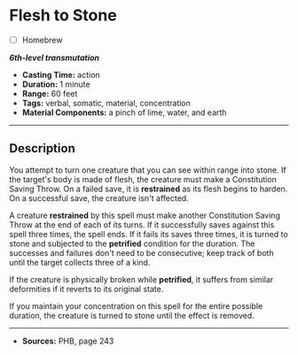 # Flesh to Stone
- [ ] Homebrew

***6th-level transmutation***
- **Casting Time:** action
- **Duration:** 1 minute
- **Range:** 60 feet
- **Tags:** verbal, somatic, material, concentration
- **Material Components:** a pinch of lime, water, and earth

---

## Description
You attempt to turn one creature that you can see within range into stone.
If the target's body is made of flesh, the creature must make a Constitution Saving Throw.
On a failed save, it is **restrained** as its flesh begins to harden.
On a successful save, the creature isn't affected.

A creature **restrained** by this spell must make another Constitution Saving Throw at the end of each of its turns.
If it successfully saves against this spell three times, the spell ends.
If it fails its saves three times, it is turned to stone and subjected to the **petrified** condition for the duration.
The successes and failures don't need to be consecutive; keep track of both until the target collects three of a kind.

If the creature is physically broken while **petrified**, it suffers from similar deformities if it reverts to its original state.

If you maintain your concentration on this spell for the entire possible duration, the creature is turned to stone until the effect is removed.

---

- **Sources:** PHB, page 243

